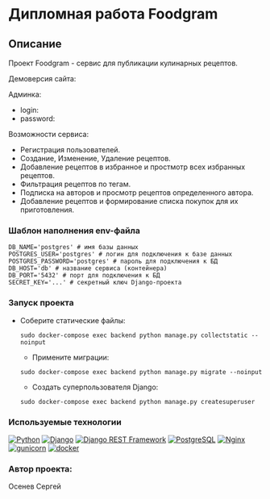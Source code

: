 # Дипломная работа Foodgram

## Описание

Проект Foodgram - сервис для публикации кулинарных рецептов. 

Демоверсия сайта: 

Админка: 
- login: 
- password: 

Возможности сервиса:

- Регистрация пользователей.
- Создание, Изменение, Удаление рецептов.
- Добавление рецептов в избранное и простмотр всех избранных рецептов.
- Фильтрация рецептов по тегам.
- Подписка на авторов и просмотр рецептов определенного автора.
- Добавление рецептов и формирование списка покупок для их приготовления.

### Шаблон наполнения env-файла
```
DB_NAME='postgres' # имя базы данных
POSTGRES_USER='postgres' # логин для подключения к базе данных
POSTGRES_PASSWORD='postgres' # пароль для подключения к БД
DB_HOST='db' # название сервиса (контейнера)
DB_PORT='5432' # порт для подключения к БД
SECRET_KEY='...' # секретный ключ Django-проекта
```

### Запуск проекта

 - Соберите статические файлы:
    ```
    sudo docker-compose exec backend python manage.py collectstatic --noinput
    ```
    - Примените миграции:
    ```
    sudo docker-compose exec backend python manage.py migrate --noinput
    ```
    - Создать суперпользователя Django:
    ```
    sudo docker-compose exec backend python manage.py createsuperuser
    ```


### Используемые технологии
[![Python](https://img.shields.io/badge/-Python-464646?style=flat-square&logo=Python)](https://www.python.org/)
[![Django](https://img.shields.io/badge/-Django-464646?style=flat-square&logo=Django)](https://www.djangoproject.com/)
[![Django REST Framework](https://img.shields.io/badge/-Django%20REST%20Framework-464646?style=flat-square&logo=Django%20REST%20Framework)](https://www.django-rest-framework.org/)
[![PostgreSQL](https://img.shields.io/badge/-PostgreSQL-464646?style=flat-square&logo=PostgreSQL)](https://www.postgresql.org/)
[![Nginx](https://img.shields.io/badge/-NGINX-464646?style=flat-square&logo=NGINX)](https://nginx.org/ru/)
[![gunicorn](https://img.shields.io/badge/-gunicorn-464646?style=flat-square&logo=gunicorn)](https://gunicorn.org/)
[![docker](https://img.shields.io/badge/-Docker-464646?style=flat-square&logo=docker)](https://www.docker.com/)

[//]: # ([![GitHub%20Actions]&#40;https://img.shields.io/badge/-GitHub%20Actions-464646?style=flat-square&logo=GitHub%20actions&#41;]&#40;https://github.com/features/actions&#41;)

[//]: # ([![Yandex.Cloud]&#40;https://img.shields.io/badge/-Yandex.Cloud-464646?style=flat-square&logo=Yandex.Cloud&#41;]&#40;https://cloud.yandex.ru/&#41;)

### Автор проекта:
Осенев Сергей
